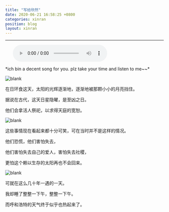 ```yaml
---
title: "写给欣然"
date: 2020-06-21 16:58:25 +0800
categories: xinran
position: blog
layout: xinran
---
```


---

<ul class="list-inline text-center">
<audio controls="controls">
    <source src="http://music.163.com/song/media/outer/url?id=157263.mp3" type="audio/ogg">
    <source src="http://music.163.com/song/media/outer/url?id=157263.mp3" type="audio/mpeg">
<embed height="50" width="1500" src="http://music.163.com/song/media/outer/url?id=157263.mp3" />
</audio>
</ul>
*ich bin a decent song for you. plz take your time and listen to me~~*

![blank](/assets/img/placeholder.png)

在日环食这天，太阳的光辉逐渐地，逐渐地被那颗小小的月亮挡住。

据说在古代，这天日星隐曜，是至凶之日。

他们会拿活人祭祀，以求得天庭的宽恕。

![blank](/assets/img/placeholder.png)

这些事情现在看起来都十分可笑，可在当时并不是这样的情况。

他们恐慌，他们害怕失去，

他们害怕失去自己的爱人，害怕失去社稷，

更怕这个赖以生存的太阳再也不会回来。

![blank](/assets/img/placeholder.png)

可就在这么几十年一遇的一天。

我却睡了整整一下午，整整一下午。

而呼和浩特的天气终于似乎也热起来了。